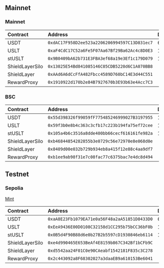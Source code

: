 

## Mainnet

### Mainnet

| Contract        | Address                                      | Decimals |
| :-------------- | :------------------------------------------- | -------- |
| USDT            | `0xdAC17F958D2ee523a2206206994597C13D831ec7` | 6       |
| USLT            | `0xaF4CdC17C52a6Fe5F07Aa67Bf29Ba62Ac4c8D0E3` | 18       |
| stUSLT          | `0x9B0409bA62b731E3FBA3ef68a19e3Ef1c179D079` | 18       |
| ShieldLayerSilo | `0x13025E54Bd841085146C05CDB5220d6C1A070BB8` |          |
| ShieldLayer     | `0xAAd6A6dCcFfA482Fbcc4589D760bC14E3d44C551` |          |
| RewardProxy     | `0x1910922d170b2e84B7927670b3E93b63e4Acc7C3` |          |

### BSC

<!-- | Contract        | Address                                      | Decimals |
| :-------------- | :------------------------------------------- | -------- |
| USDT            | `0x55d398326f99059fF775485246999027B3197955` | 18       |
| USLT            | `0xea7a6d30Bc37c46CBE64F95Fc4d08c3dbec6E6d2` | 18       |
| stUSLT          | `0x324670c95E1aCC1680E637bDef48a8BCbC9B934d` | 18       |
| ShieldLayerSilo | `0x7d1F6C080B61c0D618E76B494def393635c36952` |          |
| ShieldLayer     | `0x66Ce1E6F8BbB2F205e94B0a8Cf7F69fA0A19A937` |          |
| RewardProxy     | `0xde341F33A416D6cb64f68C9B612ca1a407098275` |          | -->


| Contract        | Address                                      | Decimals |
| :-------------- | :------------------------------------------- | -------- |
| USDT            | `0x55d398326f99059fF775485246999027B3197955` | 18       |
| USLT            | `0x59f3b0e8b4c363c3cfb17c223b194fa75ef72cee` | 18       |
| stUSLT          | `0x105a4b6c3516a8dde400bb66cecf616161fe982a` | 18       |
| ShieldLayerSilo | `0xb46844854282855b3e0729c56e72970e8e068d0e` |          |
| ShieldLayer     | `0x8409d00e032b729b934eb8a415f12e88c4aa9df7` |          |
| RewardProxy     | `0xb1ee9ab98f31e7c08fac77c6375bac7e4dc8d494` |          |


## Testnet

### Sepolia

[Mint](https://staging.aave.com/faucet/)

| Contract        | Address                                      | Decimals |
| :-------------- | :------------------------------------------- | -------- |
| USDT            | `0xaA8E23Fb1079EA71e0a56F48a2aA51851D8433D0` | 6        |
| USLT            | `0xEeA9436E00D0108C32158d1CC295b75bCC36bF0b` | 18       |
| stUSLT          | `0x0B5d4F90B88d6e0b27B2b5597cD1930846eb6114` | 18       |
| ShieldLayerSilo | `0xe4d990465E653BeAf4E8159b867C342Bf1bCFb9C` |          |
| ShieldLayer     | `0xd5542aa24F01C0e90CAeabf1542181F835c3C278` |          |
| RewardProxy     | `0x2c443092a8F68302027a3daaEB9a610153Be6041` |          |

<!--
| Contract        | Address                                      | Decimals |
| :-------------- | :------------------------------------------- | -------- |
| USDT            | `0xaA8E23Fb1079EA71e0a56F48a2aA51851D8433D0` | 6        |
| USLT            | `0xD7C9AB643b0377393faB76C461DE469598325863` | 18       |
| stUSLT          | `0xde807ec339F920145C303e123be9D40d3dB22Fea` | 18       |
| ShieldLayerSilo | `0x5e0D16cBB27B3A0Cd89f2B25538A5771FB2fBC61` |          |
| ShieldLayer     | `0x0CD3368be7cf0821e2e4b3140A1f09D189798498` |          |
| RewardProxy     | `0xB019b76c984C748Eae8901d0A86789404A88aA74` |          |
-->

